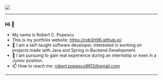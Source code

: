 ![](https://komarev.com/ghpvc/?username=rob3rt96&color=green&style=flat-square)

---
### Hi  👋

- My name is Robert C. Popescu
- This is my portfolio website: https://rob3rt96.github.io/
- 🌱 I am a self-taught software developer, interested in working on projects made with Java and Spring in Backend Development. 
- 👯 I am pursuing to gain real experience during an internship or even in a Junior position.
- 📫 How to reach me: robert.popescu9612@gmail.com
---

<!--
- 🔭 I’m currently working on ...
- 🌱 I’m currently learning ...
- 👯 I’m looking to collaborate on
- 🤔 I’m looking for help with ...
- 💬 Ask me about ...
- 😄 Pronouns: ...
- ⚡ Fun fact: ...
-->

